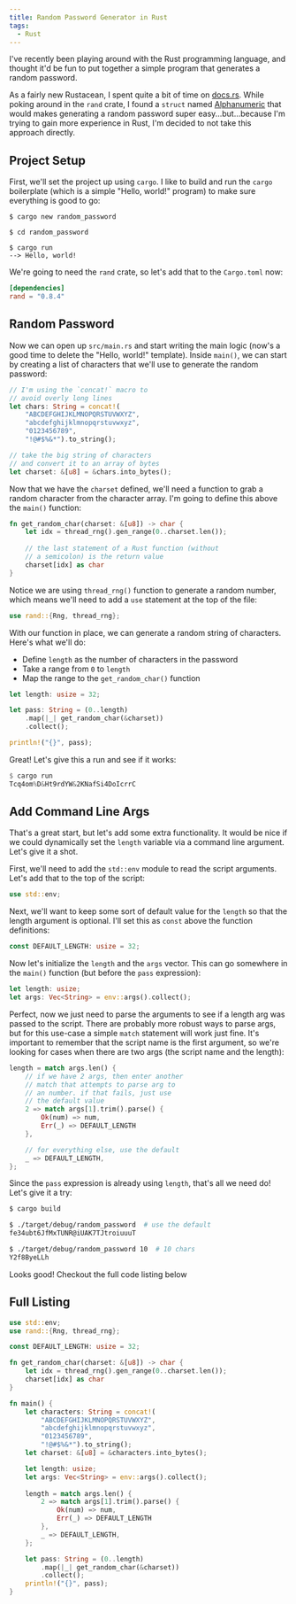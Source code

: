 ```yaml
---
title: Random Password Generator in Rust
tags:
  - Rust
---
```


I've recently been playing around with the Rust programming language, and thought it'd be fun to put together a simple program that generates a random password.

As a fairly new Rustacean, I spent quite a bit of time on [docs.rs](https://docs.rs/). While poking around in the `rand` crate, I found a `struct` named [Alphanumeric](https://docs.rs/rand/latest/rand/distributions/struct.Alphanumeric.html) that would makes generating a random password super easy...but...because I'm trying to gain more experience in Rust, I'm decided to not take this approach directly.

## Project Setup

First, we'll set the project up using `cargo`. I like to build and run the `cargo` boilerplate (which is a simple "Hello, world!" program) to make sure everything is good to go:
```
$ cargo new random_password

$ cd random_password

$ cargo run
--> Hello, world!
```

We're going to need the `rand` crate, so let's add that to the `Cargo.toml` now:
```toml
[dependencies]
rand = "0.8.4"
```

## Random Password

Now we can open up `src/main.rs` and start writing the main logic (now's a good time to delete the "Hello, world!" template). Inside `main()`, we can start by creating a list of characters that we'll use to generate the random password:
```rust
// I'm using the `concat!` macro to 
// avoid overly long lines
let chars: String = concat!(
    "ABCDEFGHIJKLMNOPQRSTUVWXYZ",
    "abcdefghijklmnopqrstuvwxyz",
    "0123456789",
    "!@#$%&*").to_string();

// take the big string of characters
// and convert it to an array of bytes
let charset: &[u8] = &chars.into_bytes();
```

Now that we have the `charset` defined, we'll need a function to grab a random character from the character array. I'm going to define this above the `main()` function:
```rust
fn get_random_char(charset: &[u8]) -> char {
    let idx = thread_rng().gen_range(0..charset.len());
    
    // the last statement of a Rust function (without
    // a semicolon) is the return value
    charset[idx] as char
}
```

Notice we are using `thread_rng()` function to generate a random number, which means we'll need to add a `use` statement at the top of the file:
```rust
use rand::{Rng, thread_rng};
```

With our function in place, we can generate a random string of characters. Here's what we'll do:
* Define `length` as the number of characters in the password
* Take a range from `0` to `length`
* Map the range to the `get_random_char()` function

```rust
let length: usize = 32;

let pass: String = (0..length)
    .map(|_| get_random_char(&charset))
    .collect();

println!("{}", pass);
```

Great! Let's give this a run and see if it works:
```rust
$ cargo run
Tcq4om%D&Ht9rdYW&2KNafSi4DoIcrrC
```

## Add Command Line Args

That's a great start, but let's add some extra functionality. It would be nice if we could dynamically set the `length` variable via a command line argument. Let's give it a shot.

First, we'll need to add the `std::env` module to read the script arguments. Let's add that to the top of the script:
```rust
use std::env;
```

Next, we'll want to keep some sort of default value for the `length` so that the length argument is optional. I'll set this as `const` above the function definitions:
```rust
const DEFAULT_LENGTH: usize = 32;
```

Now let's initialize the `length` and the `args` vector. This can go somewhere in the `main()` function (but before the `pass` expression):
```rust
let length: usize;
let args: Vec<String> = env::args().collect();
```

Perfect, now we just need to parse the arguments to see if a length arg was passed to the script. There are probably more robust ways to parse args, but for this use-case a simple `match` statement will work just fine. It's important to remember that the script name is the first argument, so we're looking for cases when there are two args (the script name and the length):
```rust
length = match args.len() {
    // if we have 2 args, then enter another
    // match that attempts to parse arg to 
    // an number. if that fails, just use 
    // the default value
    2 => match args[1].trim().parse() {
        Ok(num) => num,
        Err(_) => DEFAULT_LENGTH
    },

    // for everything else, use the default
    _ => DEFAULT_LENGTH,
};
```

Since the `pass` expression is already using `length`, that's all we need do! Let's give it a try:
```bash
$ cargo build

$ ./target/debug/random_password  # use the default
fe34ubt6JfMxTUNR@iUAK7TJtroiuuuT

$ ./target/debug/random_password 10  # 10 chars
Y2f8ByeLLh
```

Looks good! Checkout the full code listing below

## Full Listing
```rust
use std::env;
use rand::{Rng, thread_rng};

const DEFAULT_LENGTH: usize = 32;

fn get_random_char(charset: &[u8]) -> char {
    let idx = thread_rng().gen_range(0..charset.len());
    charset[idx] as char
}

fn main() {
    let characters: String = concat!(
        "ABCDEFGHIJKLMNOPQRSTUVWXYZ",
        "abcdefghijklmnopqrstuvwxyz",
        "0123456789",
        "!@#$%&*").to_string();
    let charset: &[u8] = &characters.into_bytes();

    let length: usize;
    let args: Vec<String> = env::args().collect();
    
    length = match args.len() {
        2 => match args[1].trim().parse() {
            Ok(num) => num,
            Err(_) => DEFAULT_LENGTH
        },
        _ => DEFAULT_LENGTH,
    };

    let pass: String = (0..length)
        .map(|_| get_random_char(&charset))
        .collect();
    println!("{}", pass);
}
```